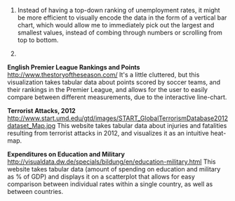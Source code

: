 1. Instead of having a top-down ranking of unemployment rates, it might be more
efficient to visually encode the data in the form of a vertical bar chart, which
would allow me to immediately pick out the largest and smallest values, instead 
of combing through numbers or scrolling from top to bottom. 
 
2. 

**English Premier League Rankings and Points**
http://www.thestoryoftheseason.com/
It's a little cluttered, but this visualization takes tabular data about points 
scored by soccer teams, and their rankings in the Premier League, and allows for the 
user to easily compare between different measurements, due to the interactive line-chart.

**Terrorist Attacks, 2012**
http://www.start.umd.edu/gtd/images/START_GlobalTerrorismDatabase2012dataset_Map.jpg
This website takes tabular data about injuries and fatalities resulting from terrorist
attacks in 2012, and visualizes it as an intuitive heat-map.

**Expenditures on Education and Military**
http://visualdata.dw.de/specials/bildung/en/education-military.html
This website takes tabular data (amount of spending on education and military as % of GDP) 
and displays it on a scatterplot that allows for easy comparison between individual rates 
within a single country, as well as between countries.


